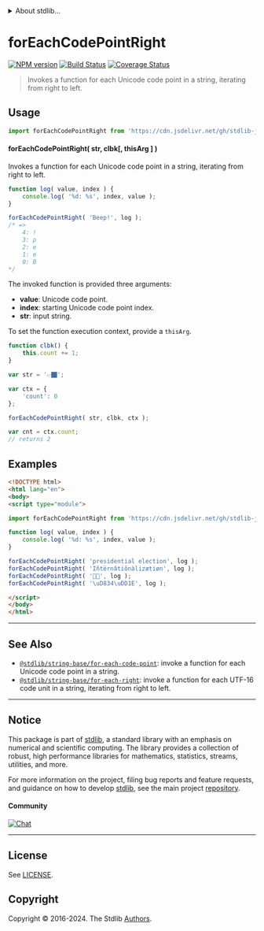 <!--

@license Apache-2.0

Copyright (c) 2024 The Stdlib Authors.

Licensed under the Apache License, Version 2.0 (the "License");
you may not use this file except in compliance with the License.
You may obtain a copy of the License at

   http://www.apache.org/licenses/LICENSE-2.0

Unless required by applicable law or agreed to in writing, software
distributed under the License is distributed on an "AS IS" BASIS,
WITHOUT WARRANTIES OR CONDITIONS OF ANY KIND, either express or implied.
See the License for the specific language governing permissions and
limitations under the License.

-->


<details>
  <summary>
    About stdlib...
  </summary>
  <p>We believe in a future in which the web is a preferred environment for numerical computation. To help realize this future, we've built stdlib. stdlib is a standard library, with an emphasis on numerical and scientific computation, written in JavaScript (and C) for execution in browsers and in Node.js.</p>
  <p>The library is fully decomposable, being architected in such a way that you can swap out and mix and match APIs and functionality to cater to your exact preferences and use cases.</p>
  <p>When you use stdlib, you can be absolutely certain that you are using the most thorough, rigorous, well-written, studied, documented, tested, measured, and high-quality code out there.</p>
  <p>To join us in bringing numerical computing to the web, get started by checking us out on <a href="https://github.com/stdlib-js/stdlib">GitHub</a>, and please consider <a href="https://opencollective.com/stdlib">financially supporting stdlib</a>. We greatly appreciate your continued support!</p>
</details>

# forEachCodePointRight

[![NPM version][npm-image]][npm-url] [![Build Status][test-image]][test-url] [![Coverage Status][coverage-image]][coverage-url] <!-- [![dependencies][dependencies-image]][dependencies-url] -->

> Invokes a function for each Unicode code point in a string, iterating from right to left.

<!-- Section to include introductory text. Make sure to keep an empty line after the intro `section` element and another before the `/section` close. -->

<section class="intro">

</section>

<!-- /.intro -->

<!-- Package usage documentation. -->



<section class="usage">

## Usage

```javascript
import forEachCodePointRight from 'https://cdn.jsdelivr.net/gh/stdlib-js/string-base-for-each-code-point-right@esm/index.mjs';
```

#### forEachCodePointRight( str, clbk\[, thisArg ] )

Invokes a function for each Unicode code point in a string, iterating from right to left.

```javascript
function log( value, index ) {
    console.log( '%d: %s', index, value );
}

forEachCodePointRight( 'Beep!', log );
/* =>
    4: !
    3: p
    2: e
    1: e
    0: B
*/
```

The invoked function is provided three arguments:

-   **value**: Unicode code point.
-   **index**: starting Unicode code point index.
-   **str**: input string.

To set the function execution context, provide a `thisArg`.

```javascript
function clbk() {
    this.count += 1;
}

var str = '👉🏿';

var ctx = {
    'count': 0
};

forEachCodePointRight( str, clbk, ctx );

var cnt = ctx.count;
// returns 2
```

</section>

<!-- /.usage -->

<!-- Package usage notes. Make sure to keep an empty line after the `section` element and another before the `/section` close. -->

<section class="notes">

</section>

<!-- /.notes -->

<!-- Package usage examples. -->

<section class="examples">

## Examples

<!-- eslint no-undef: "error" -->

```html
<!DOCTYPE html>
<html lang="en">
<body>
<script type="module">

import forEachCodePointRight from 'https://cdn.jsdelivr.net/gh/stdlib-js/string-base-for-each-code-point-right@esm/index.mjs';

function log( value, index ) {
    console.log( '%d: %s', index, value );
}

forEachCodePointRight( 'presidential election', log );
forEachCodePointRight( 'Iñtërnâtiônàlizætiøn', log );
forEachCodePointRight( '🌷🍕', log );
forEachCodePointRight( '\uD834\uDD1E', log );

</script>
</body>
</html>
```

</section>

<!-- /.examples -->

<!-- Section to include cited references. If references are included, add a horizontal rule *before* the section. Make sure to keep an empty line after the `section` element and another before the `/section` close. -->

<section class="references">

</section>

<!-- /.references -->

<!-- Section for related `stdlib` packages. Do not manually edit this section, as it is automatically populated. -->

<section class="related">

* * *

## See Also

-   <span class="package-name">[`@stdlib/string-base/for-each-code-point`][@stdlib/string/base/for-each-code-point]</span><span class="delimiter">: </span><span class="description">invoke a function for each Unicode code point in a string.</span>
-   <span class="package-name">[`@stdlib/string-base/for-each-right`][@stdlib/string/base/for-each-right]</span><span class="delimiter">: </span><span class="description">invoke a function for each UTF-16 code unit in a string, iterating from right to left.</span>

</section>

<!-- /.related -->

<!-- Section for all links. Make sure to keep an empty line after the `section` element and another before the `/section` close. -->


<section class="main-repo" >

* * *

## Notice

This package is part of [stdlib][stdlib], a standard library with an emphasis on numerical and scientific computing. The library provides a collection of robust, high performance libraries for mathematics, statistics, streams, utilities, and more.

For more information on the project, filing bug reports and feature requests, and guidance on how to develop [stdlib][stdlib], see the main project [repository][stdlib].

#### Community

[![Chat][chat-image]][chat-url]

---

## License

See [LICENSE][stdlib-license].


## Copyright

Copyright &copy; 2016-2024. The Stdlib [Authors][stdlib-authors].

</section>

<!-- /.stdlib -->

<!-- Section for all links. Make sure to keep an empty line after the `section` element and another before the `/section` close. -->

<section class="links">

[npm-image]: http://img.shields.io/npm/v/@stdlib/string-base-for-each-code-point-right.svg
[npm-url]: https://npmjs.org/package/@stdlib/string-base-for-each-code-point-right

[test-image]: https://github.com/stdlib-js/string-base-for-each-code-point-right/actions/workflows/test.yml/badge.svg?branch=v0.0.1
[test-url]: https://github.com/stdlib-js/string-base-for-each-code-point-right/actions/workflows/test.yml?query=branch:v0.0.1

[coverage-image]: https://img.shields.io/codecov/c/github/stdlib-js/string-base-for-each-code-point-right/main.svg
[coverage-url]: https://codecov.io/github/stdlib-js/string-base-for-each-code-point-right?branch=main

<!--

[dependencies-image]: https://img.shields.io/david/stdlib-js/string-base-for-each-code-point-right.svg
[dependencies-url]: https://david-dm.org/stdlib-js/string-base-for-each-code-point-right/main

-->

[chat-image]: https://img.shields.io/gitter/room/stdlib-js/stdlib.svg
[chat-url]: https://app.gitter.im/#/room/#stdlib-js_stdlib:gitter.im

[stdlib]: https://github.com/stdlib-js/stdlib

[stdlib-authors]: https://github.com/stdlib-js/stdlib/graphs/contributors

[umd]: https://github.com/umdjs/umd
[es-module]: https://developer.mozilla.org/en-US/docs/Web/JavaScript/Guide/Modules

[deno-url]: https://github.com/stdlib-js/string-base-for-each-code-point-right/tree/deno
[deno-readme]: https://github.com/stdlib-js/string-base-for-each-code-point-right/blob/deno/README.md
[umd-url]: https://github.com/stdlib-js/string-base-for-each-code-point-right/tree/umd
[umd-readme]: https://github.com/stdlib-js/string-base-for-each-code-point-right/blob/umd/README.md
[esm-url]: https://github.com/stdlib-js/string-base-for-each-code-point-right/tree/esm
[esm-readme]: https://github.com/stdlib-js/string-base-for-each-code-point-right/blob/esm/README.md
[branches-url]: https://github.com/stdlib-js/string-base-for-each-code-point-right/blob/main/branches.md

[stdlib-license]: https://raw.githubusercontent.com/stdlib-js/string-base-for-each-code-point-right/main/LICENSE

<!-- <related-links> -->

[@stdlib/string/base/for-each-code-point]: https://github.com/stdlib-js/string-base-for-each-code-point/tree/esm

[@stdlib/string/base/for-each-right]: https://github.com/stdlib-js/string-base-for-each-right/tree/esm

<!-- </related-links> -->

</section>

<!-- /.links -->
